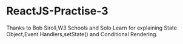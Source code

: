 # ReactJS-Practise-3
Thanks to Bob Siroll,W3 Schools and Solo Learn for explaining State Object,Event Handlers,setState() and Conditional Rendering.
